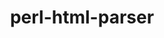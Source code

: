 ---
title: "perl-html-parser"
layout: cache
categories: [package, develop]
meta: {"compilers": ["gcc@11.1.0", "gcc@11.4.0"], "num_specs": 26, "num_specs_by_stack": {"data-vis-sdk": 13, "hep": 13, "root": 26}, "oss": ["ubuntu20.04", "ubuntu22.04"], "platforms": ["linux"], "stacks": ["data-vis-sdk", "hep", "root"], "targets": ["x86_64_v3"], "versions": ["3.72"]}
spec_details: [{"compiler": "gcc@11.1.0", "hash": "2g6cf5uwgpmibdwsd6wfctakvlolbukj", "os": "ubuntu20.04", "platform": "linux", "size": "-", "stacks": ["data-vis-sdk", "root"], "target": "x86_64_v3", "variants": ["build_system=perl"], "versions": ["3.72"]}, {"compiler": "gcc@11.4.0", "hash": "3ild6ci6mpumatolhnlpemteaoizcyc3", "os": "ubuntu22.04", "platform": "linux", "size": "-", "stacks": ["hep", "root"], "target": "x86_64_v3", "variants": ["build_system=perl"], "versions": ["3.72"]}, {"compiler": "gcc@11.4.0", "hash": "5g6wgofy3pryz4cpulyw6z2gbufs5ry2", "os": "ubuntu22.04", "platform": "linux", "size": "-", "stacks": ["hep", "root"], "target": "x86_64_v3", "variants": ["build_system=perl"], "versions": ["3.72"]}, {"compiler": "gcc@11.1.0", "hash": "7pqyjpstulgc2444oahvefxcj7bgnae7", "os": "ubuntu20.04", "platform": "linux", "size": "-", "stacks": ["data-vis-sdk", "root"], "target": "x86_64_v3", "variants": ["build_system=perl"], "versions": ["3.72"]}, {"compiler": "gcc@11.4.0", "hash": "7qflqg76qz4yplmrqdy5e7g332v3ejdi", "os": "ubuntu22.04", "platform": "linux", "size": "-", "stacks": ["hep", "root"], "target": "x86_64_v3", "variants": ["build_system=perl"], "versions": ["3.72"]}, {"compiler": "gcc@11.1.0", "hash": "7szmafxatuzqyvbpskpfnlxzehrv67xs", "os": "ubuntu20.04", "platform": "linux", "size": "-", "stacks": ["data-vis-sdk", "root"], "target": "x86_64_v3", "variants": ["build_system=perl"], "versions": ["3.72"]}, {"compiler": "gcc@11.1.0", "hash": "af2zicny3nu25kzdaqbsu4dfsmu7umly", "os": "ubuntu20.04", "platform": "linux", "size": "-", "stacks": ["data-vis-sdk", "root"], "target": "x86_64_v3", "variants": ["build_system=perl"], "versions": ["3.72"]}, {"compiler": "gcc@11.1.0", "hash": "c5c3rtzrxsawiuesau2kcfwnmqf3tvi4", "os": "ubuntu20.04", "platform": "linux", "size": "-", "stacks": ["data-vis-sdk", "root"], "target": "x86_64_v3", "variants": ["build_system=perl"], "versions": ["3.72"]}, {"compiler": "gcc@11.4.0", "hash": "dc2vxyutx5rgii4wdlonqryfoahlss3n", "os": "ubuntu22.04", "platform": "linux", "size": "-", "stacks": ["hep", "root"], "target": "x86_64_v3", "variants": ["build_system=perl"], "versions": ["3.72"]}, {"compiler": "gcc@11.4.0", "hash": "g23na7bzdgu5bm375ip2i7lyzrypjku6", "os": "ubuntu22.04", "platform": "linux", "size": "-", "stacks": ["hep", "root"], "target": "x86_64_v3", "variants": ["build_system=perl"], "versions": ["3.72"]}, {"compiler": "gcc@11.4.0", "hash": "hjusafbl6nyiqhaugn6qzulssj2frldj", "os": "ubuntu22.04", "platform": "linux", "size": "-", "stacks": ["hep", "root"], "target": "x86_64_v3", "variants": ["build_system=perl"], "versions": ["3.72"]}, {"compiler": "gcc@11.4.0", "hash": "hvvrlmu4lwqomvfyrldggkz5bupu5k6a", "os": "ubuntu22.04", "platform": "linux", "size": "-", "stacks": ["hep", "root"], "target": "x86_64_v3", "variants": ["build_system=perl"], "versions": ["3.72"]}, {"compiler": "gcc@11.4.0", "hash": "igzxpi5q4zar7bglbd56z5xrvrxvpanj", "os": "ubuntu22.04", "platform": "linux", "size": "-", "stacks": ["hep", "root"], "target": "x86_64_v3", "variants": ["build_system=perl"], "versions": ["3.72"]}, {"compiler": "gcc@11.4.0", "hash": "jcao7ulh4frmi5tceqddcsu3bvjq2mad", "os": "ubuntu22.04", "platform": "linux", "size": "-", "stacks": ["hep", "root"], "target": "x86_64_v3", "variants": ["build_system=perl"], "versions": ["3.72"]}, {"compiler": "gcc@11.4.0", "hash": "koxic6jaqxpt6raacodp4nez7ow72w7r", "os": "ubuntu22.04", "platform": "linux", "size": "-", "stacks": ["hep", "root"], "target": "x86_64_v3", "variants": ["build_system=perl"], "versions": ["3.72"]}, {"compiler": "gcc@11.4.0", "hash": "otcwbnqmfdq3vmbrvbvkg7w6pqa7iqhe", "os": "ubuntu22.04", "platform": "linux", "size": "-", "stacks": ["hep", "root"], "target": "x86_64_v3", "variants": ["build_system=perl"], "versions": ["3.72"]}, {"compiler": "gcc@11.1.0", "hash": "q4hsu2bhtonrqstrmknp3ofmflirtu36", "os": "ubuntu20.04", "platform": "linux", "size": "-", "stacks": ["data-vis-sdk", "root"], "target": "x86_64_v3", "variants": ["build_system=perl"], "versions": ["3.72"]}, {"compiler": "gcc@11.1.0", "hash": "qgkgtv2xqqskxq2fptxwt4kbbldkgzgr", "os": "ubuntu20.04", "platform": "linux", "size": "-", "stacks": ["data-vis-sdk", "root"], "target": "x86_64_v3", "variants": ["build_system=perl"], "versions": ["3.72"]}, {"compiler": "gcc@11.1.0", "hash": "qo3sl6jr6wmn3hji2l3bb3lwsyk5g3fj", "os": "ubuntu20.04", "platform": "linux", "size": "-", "stacks": ["data-vis-sdk", "root"], "target": "x86_64_v3", "variants": ["build_system=perl"], "versions": ["3.72"]}, {"compiler": "gcc@11.1.0", "hash": "qxjxwtyxg26nnliwhp5ziios2rs3xz57", "os": "ubuntu20.04", "platform": "linux", "size": "-", "stacks": ["data-vis-sdk", "root"], "target": "x86_64_v3", "variants": ["build_system=perl"], "versions": ["3.72"]}, {"compiler": "gcc@11.4.0", "hash": "ucynoen5ugk7lkvng5q33s273t47h6ag", "os": "ubuntu22.04", "platform": "linux", "size": "-", "stacks": ["hep", "root"], "target": "x86_64_v3", "variants": ["build_system=perl"], "versions": ["3.72"]}, {"compiler": "gcc@11.1.0", "hash": "ulvixws2fhldt4pi47xwvbz72yer43k6", "os": "ubuntu20.04", "platform": "linux", "size": "-", "stacks": ["data-vis-sdk", "root"], "target": "x86_64_v3", "variants": ["build_system=perl"], "versions": ["3.72"]}, {"compiler": "gcc@11.1.0", "hash": "vqz4gq3txc2fdrgzkvs2bau5ngubednr", "os": "ubuntu20.04", "platform": "linux", "size": "-", "stacks": ["data-vis-sdk", "root"], "target": "x86_64_v3", "variants": ["build_system=perl"], "versions": ["3.72"]}, {"compiler": "gcc@11.1.0", "hash": "wbs3pvooucjn3xjmhbbewh2aks3mokmb", "os": "ubuntu20.04", "platform": "linux", "size": "-", "stacks": ["data-vis-sdk", "root"], "target": "x86_64_v3", "variants": ["build_system=perl"], "versions": ["3.72"]}, {"compiler": "gcc@11.1.0", "hash": "wwbsze53oof4a5x4tga22te5e3dmcw65", "os": "ubuntu20.04", "platform": "linux", "size": "-", "stacks": ["data-vis-sdk", "root"], "target": "x86_64_v3", "variants": ["build_system=perl"], "versions": ["3.72"]}, {"compiler": "gcc@11.4.0", "hash": "xl4ncgsvh7y6yxo4bmzdfdkwkhzzc3ss", "os": "ubuntu22.04", "platform": "linux", "size": "-", "stacks": ["hep", "root"], "target": "x86_64_v3", "variants": ["build_system=perl"], "versions": ["3.72"]}]
---